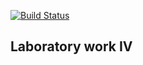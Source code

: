 [![Build Status](https://travis-ci.com/ogudkov17/lab04.svg?branch=master)](https://travis-ci.com/ogudkov17/lab04)
## Laboratory work IV
